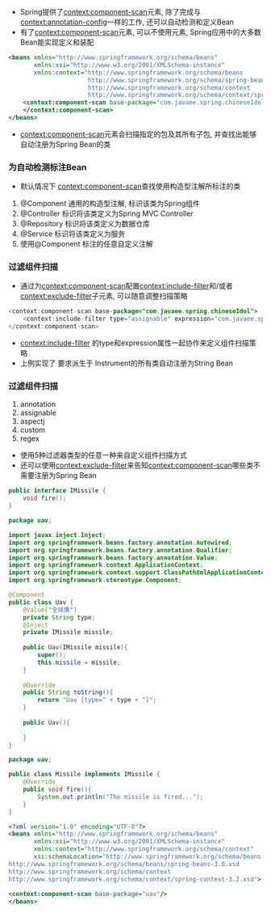 
* Spring提供了<context:component-scan>元素, 除了完成与<context:annotation-config>一样的工作, 还可以自动检测和定义Bean
* 有了<context:component-scan>元素, 可以不使用<bean>元素, Spring应用中的大多数Bean能实现定义和装配
```xml
<beans xmlns="http://www.springframework.org/schema/beans"
       xmlns:xsi="http://www.w3.org/2001/XMLSchema-instance"
       xmlns:context="http://www.springframework.org/schema/beans
                      http://www.springframework.org/schema/spring-beans-3.0.xsd
                      http://www.springframework.org/schema/context
                      http://www.springframework.org/schema/context/spring-context-3.0.xsd">
    <context:component-scan base-package="com.javaee.spring.chineseIdol">
    </context:component-scan>
</beans>
```
* <context:component-scan>元素会扫描指定的包及其所有子包, 并查找出能够自动注册为Spring Bean的类

### 为自动检测标注Bean
* 默认情况下 <context:component-scan>查找使用构造型注解所标注的类
1) @Component 通用的构造型注解, 标识该类为Spring组件
2) @Controller 标识将该类定义为Spring MVC Controller
3) @Repository 标识将该类定义为数据仓库
4) @Service 标识将该类定义为服务
5) 使用@Component 标注的任意自定义注解

### 过滤组件扫描
* 通过为<context:component-scan>配置<context:include-filter>和/或者<context:exclude-filter>子元素, 可以随意调整扫描策略
```java
<context:component-scan base-package="com.javaee.spring.chineseIdol">
    <context:include-filter type="assignable" expression="com.javaee.spring.chineseIdol.Instrument"/>
</context:component-scan>
```
* <context:include-filter> 的type和expression属性一起协作来定义组件扫描策略
* 上例实现了 要求派生于 Instrument的所有类自动注册为String Bean

### 过滤组件扫描
1) annotation
2) assignable
3) aspectj
4) custom
5) regex

* 使用5种过滤器类型的任意一种来自定义组件扫描方式
* 还可以使用<context:exclude-filter>来告知<context:component-scan>哪些类不需要注册为Spring Bean

```IMissile.java
public interface IMissile {
    void fire();
}
```

```Uav.java
package uav;

import javax.inject.Inject;
import org.springframework.beans.factory.annotation.Autowired;
import org.springframework.beans.factory.annotation.Qualifier;
import org.springframework.beans.factory.annotation.Value;
import org.springframework.context.ApplicationContext;
import org.springframework.context.support.ClassPathXmlApplicationContext;
import org.springframework.stereotype.Component;

@Component
public class Uav {
    @Value("全球鹰")
    private String type;
    @Inject
    private IMissile missile;
    
    public Uav(IMissile missile){
        super();
        this.missile = missile;
    }
    
    @Override
    public String toString(){
        return "Uav [type=" + type + "]";
    }
    
    public Uav(){
    
    }
}
```

```java
package uav;

public class Missile implements IMissile {
    @Override
    public void fire(){
        System.out.println("The missile is fired...");
    }
}
```

```xml
<?xml version="1.0" encoding="UTF-8"?>
<beans xmlns="http://www.springframework.org/schema/beans"
       xmlns:xsi="http://www.w3.org/2001/XMLSchema-instance"
       xmlns:context="http://www.springframework.org/schema/context"
       xsi:schemaLocation="http://www.springframework.org/schema/beans
http://www.springframework.org/schema/beans/spring-beans-3.0.xsd
http://www.springframework.org/schema/context
http://www.springframework.org/schema/context/spring-context-3.2.xsd">
       
<context:component-scan base-package="uav"/>
</beans>
```

